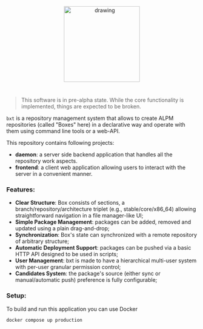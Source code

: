 <div align="center">
    <img src="frontend/public/logo-full.png" alt="drawing" width="200"/>
</div>

#

> This software is in pre-alpha state. While the core functionality is implemented, things are expected to be broken.

`bxt` is a repository management system that allows to create ALPM repositories (called "Boxes" here) in a declarative way and operate with them using command line tools or a web-API.

This repository contains following projects:

- **daemon**: a server side backend application that handles all the repository work aspects.
- **frontend**: a client web application allowing users to interact with the server in a convenient manner.

### Features:

- **Clear Structure**: Box consists of sections, a branch/repository/architecture triplet (e.g., stable/core/x86_64) allowing straightforward navigation in a file manager-like UI;
- **Simple Package Management**: packages can be added, removed and updated using a plain drag-and-drop;
- **Synchronization**: Box's state can synchronized with a remote repository of arbitrary structure;
- **Automatic Deployment Support**: packages can be pushed via a basic HTTP API designed to be used in scripts;
- **User Management**: bxt is made to have a hierarchical multi-user system with per-user granular permission control;
- **Candidates System**: the package's source (either sync or manual/automatic push) preference is fully configurable;

### Setup:

To build and run this application you can use Docker

```bash
docker compose up production
```
